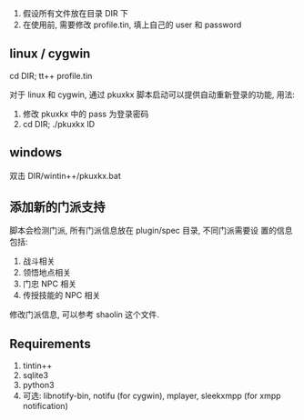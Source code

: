 1. 假设所有文件放在目录 DIR 下
2. 在使用前, 需要修改 profile.tin, 填上自己的 user 和 password

linux / cygwin
----------
cd DIR; 
tt++ profile.tin

对于 linux 和 cygwin, 通过 pkuxkx 脚本启动可以提供自动重新登录的功能,
用法:
1. 修改 pkuxkx 中的 pass 为登录密码
2. cd DIR; ./pkuxkx ID

windows
----------
双击 DIR/wintin++/pkuxkx.bat

添加新的门派支持
----------
脚本会检测门派, 所有门派信息放在 plugin/spec 目录, 不同门派需要设
置的信息包括:

1. 战斗相关
2. 领悟地点相关
3. 门忠 NPC 相关
4. 传授技能的 NPC 相关

修改门派信息, 可以参考 shaolin 这个文件. 

Requirements
----------
1. tintin++
2. sqlite3
3. python3
4. 可选: libnotify-bin, notifu (for cygwin), mplayer, sleekxmpp (for xmpp notification)
 
